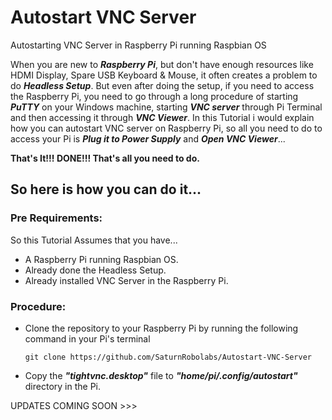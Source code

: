 # Autostart VNC Server
Autostarting VNC Server in Raspberry Pi running Raspbian OS

When you are new to ***Raspberry Pi***, but don't have enough resources like HDMI Display, Spare USB Keyboard & Mouse, it often creates a problem to do ***Headless Setup***. But even after doing the setup, if you need to access the Raspberry Pi, you need to go through a long procedure of starting ***PuTTY*** on your Windows machine, starting ***VNC server*** through Pi Terminal and then accessing it through ***VNC Viewer***. In this Tutorial i would explain how you can autostart VNC server on Raspberry Pi, so all you need to do to access your Pi is ***Plug it to Power Supply*** and ***Open VNC Viewer***...

**That's It!!! DONE!!! That's all you need to do.**

## So here is how you can do it...

### Pre Requirements:
So this Tutorial Assumes that you have...
  * A Raspberry Pi running Raspbian OS.
  * Already done the Headless Setup.
  * Already installed VNC Server in the Raspberry Pi.

### Procedure:
  * Clone the repository to your Raspberry Pi by running the following command in your Pi's terminal
     
     ```
     git clone https://github.com/SaturnRobolabs/Autostart-VNC-Server
     ```
     
  * Copy the ***"tightvnc.desktop"*** file to ***"home/pi/.config/autostart"*** directory in the Pi.

UPDATES COMING SOON >>>
